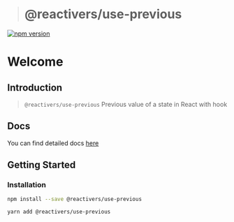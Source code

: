 > # @reactivers/use-previous

[![npm version](https://badge.fury.io/js/@reactivers%2Fuse-previous.svg)](//www.npmjs.com/package/@reactivers/use-previous)

# Welcome

## Introduction

> ```@reactivers/use-previous``` Previous value of a state in React with hook

## Docs
You can find detailed docs [here](https://hooks.reactivers.com/use-previous)

## Getting Started

### Installation

```bash
npm install --save @reactivers/use-previous

yarn add @reactivers/use-previous
```
